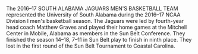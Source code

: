 The 2016–17 SOUTH ALABAMA JAGUARS MEN'S BASKETBALL TEAM represented the University of South Alabama during the 2016–17 NCAA Division I men's basketball season. The Jaguars were led by fourth-year head coach Matthew Graves and played their home games at the Mitchell Center in Mobile, Alabama as members in the Sun Belt Conference. They finished the season 14–18, 7–11 in Sun Belt play to finish in ninth place. They lost in the first round of the Sun Belt Tournament to Coastal Carolina.
